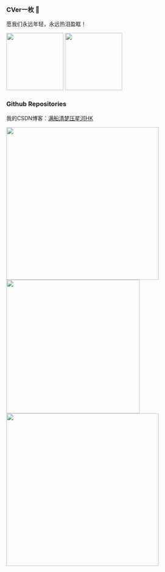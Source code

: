 ### CVer一枚 👋

愿我们永远年轻，永远热泪盈眶！

<img src="https://github-readme-stats.vercel.app/api?username=HuKai97&count_private=true&show_icons=true&theme=tokyonight&layout=compact"  height="150"> <img src="https://github-readme-stats.vercel.app/api/top-langs/?username=HuKai97&theme=tokyonight&layout=compact" height="150">

### Github Repositories 

我的CSDN博客：[满船清梦压星河HK](https://blog.csdn.net/qq_38253797?type=blog) 

<a href="https://github.com/HuKai97/yolov5-5.x-annotations">
  <img align="left" src="https://github-readme-stats.vercel.app/api/pin/?username=HuKai97&repo=yolov5-5.x-annotations&theme=tokyonight&bg_color=30,e96443,904e95&title_color=fff&text_color=fff"  width="400" />
</a>
<a href="https://github.com/HuKai97/FFSSD-ResNet">
  <img align="left" src="https://github-readme-stats.vercel.app/api/pin/?username=HuKai97&repo=FFSSD-ResNet&theme=tokyonight&bg_color=30,e96443,904e95&title_color=fff&text_color=fff"  width="350" />
</a>

<a href="https://github.com/HuKai97/YOLOv5-ShuffleNetv2">
  <img align="left" src="https://github-readme-stats.vercel.app/api/pin/?username=HuKai97&repo=YOLOv5-ShuffleNetv2&theme=tokyonight&bg_color=30,e96443,904e95&title_color=fff&text_color=fff"  width="400" />
</a>
